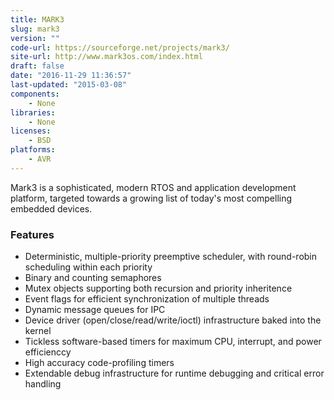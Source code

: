 ```yaml
---
title: MARK3
slug: mark3
version: ""
code-url: https://sourceforge.net/projects/mark3/
site-url: http://www.mark3os.com/index.html
draft: false
date: "2016-11-29 11:36:57"
last-updated: "2015-03-08"
components:
    - None
libraries:
    - None
licenses:
    - BSD
platforms:
    - AVR
---
```



Mark3 is a sophisticated, modern RTOS and application development platform, targeted towards a growing list of today's most compelling embedded devices.

<!--more-->

### Features
- Deterministic, multiple-priority preemptive scheduler, with round-robin scheduling within each priority
- Binary and counting semaphores
- Mutex objects supporting both recursion and priority inheritence
- Event flags for efficient synchronization of multiple threads
- Dynamic message queues for IPC
- Device driver (open/close/read/write/ioctl) infrastructure baked into the kernel
- Tickless software-based timers for maximum CPU, interrupt, and power efficienccy
- High accuracy code-profiling timers
- Extendable debug infrastructure for runtime debugging and critical error handling


